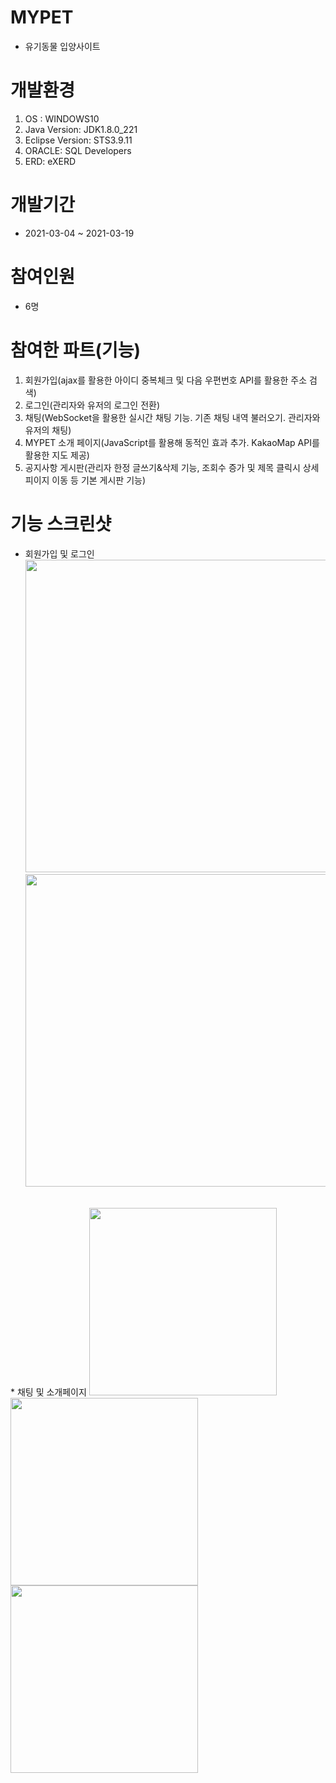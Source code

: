 # MYPET

* 유기동물 입양사이트

# 개발환경

1. OS : WINDOWS10
2. Java Version: JDK1.8.0_221
3. Eclipse Version: STS3.9.11
4. ORACLE: SQL Developers
5. ERD: eXERD

# 개발기간

* 2021-03-04 ~ 2021-03-19

# 참여인원
* 6명

# 참여한 파트(기능)

1. 회원가입(ajax를 활용한 아이디 중복체크 및 다음 우편번호 API를 활용한 주소 검색)
2. 로그인(관리자와 유저의 로그인 전환)
3. 채팅(WebSocket을 활용한 실시간 채팅 기능. 기존 채팅 내역 불러오기. 관리자와 유저의 채팅)
4. MYPET 소개 페이지(JavaScript를 활용해 동적인 효과 추가. KakaoMap API를 활용한 지도 제공)
5. 공지사항 게시판(관리자 한정 글쓰기&삭제 기능, 조회수 증가 및 제목 클릭시 상세피이지 이동 등 기본 게시판 기능)


# 기능 스크린샷
* 회원가입 및 로그인
<img src="https://user-images.githubusercontent.com/77381499/113775659-087f0d00-9764-11eb-85cb-9dfc2f59dcc5.png"  width="500"> <img src="https://user-images.githubusercontent.com/77381499/113775668-09b03a00-9764-11eb-9ec6-8b47961e974f.png"  width="500">
<br>
* 채팅 및 소개페이지
<img src="https://user-images.githubusercontent.com/77381499/113775793-2c425300-9764-11eb-8662-95b83d0aa779.png"  width="300"> <img src="https://user-images.githubusercontent.com/77381499/113775770-277d9f00-9764-11eb-8312-6efdf1456b6b.png"  width="300"> <img src="https://user-images.githubusercontent.com/77381499/113775777-28aecc00-9764-11eb-829b-7c7f59a8ad7b.png"  width="300">

